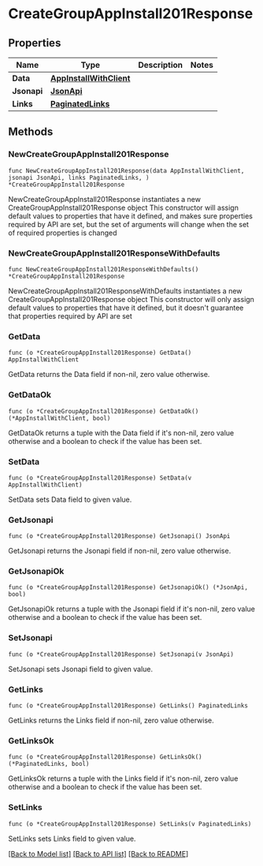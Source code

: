 # CreateGroupAppInstall201Response

## Properties

Name | Type | Description | Notes
------------ | ------------- | ------------- | -------------
**Data** | [**AppInstallWithClient**](AppInstallWithClient.md) |  | 
**Jsonapi** | [**JsonApi**](JsonApi.md) |  | 
**Links** | [**PaginatedLinks**](PaginatedLinks.md) |  | 

## Methods

### NewCreateGroupAppInstall201Response

`func NewCreateGroupAppInstall201Response(data AppInstallWithClient, jsonapi JsonApi, links PaginatedLinks, ) *CreateGroupAppInstall201Response`

NewCreateGroupAppInstall201Response instantiates a new CreateGroupAppInstall201Response object
This constructor will assign default values to properties that have it defined,
and makes sure properties required by API are set, but the set of arguments
will change when the set of required properties is changed

### NewCreateGroupAppInstall201ResponseWithDefaults

`func NewCreateGroupAppInstall201ResponseWithDefaults() *CreateGroupAppInstall201Response`

NewCreateGroupAppInstall201ResponseWithDefaults instantiates a new CreateGroupAppInstall201Response object
This constructor will only assign default values to properties that have it defined,
but it doesn't guarantee that properties required by API are set

### GetData

`func (o *CreateGroupAppInstall201Response) GetData() AppInstallWithClient`

GetData returns the Data field if non-nil, zero value otherwise.

### GetDataOk

`func (o *CreateGroupAppInstall201Response) GetDataOk() (*AppInstallWithClient, bool)`

GetDataOk returns a tuple with the Data field if it's non-nil, zero value otherwise
and a boolean to check if the value has been set.

### SetData

`func (o *CreateGroupAppInstall201Response) SetData(v AppInstallWithClient)`

SetData sets Data field to given value.


### GetJsonapi

`func (o *CreateGroupAppInstall201Response) GetJsonapi() JsonApi`

GetJsonapi returns the Jsonapi field if non-nil, zero value otherwise.

### GetJsonapiOk

`func (o *CreateGroupAppInstall201Response) GetJsonapiOk() (*JsonApi, bool)`

GetJsonapiOk returns a tuple with the Jsonapi field if it's non-nil, zero value otherwise
and a boolean to check if the value has been set.

### SetJsonapi

`func (o *CreateGroupAppInstall201Response) SetJsonapi(v JsonApi)`

SetJsonapi sets Jsonapi field to given value.


### GetLinks

`func (o *CreateGroupAppInstall201Response) GetLinks() PaginatedLinks`

GetLinks returns the Links field if non-nil, zero value otherwise.

### GetLinksOk

`func (o *CreateGroupAppInstall201Response) GetLinksOk() (*PaginatedLinks, bool)`

GetLinksOk returns a tuple with the Links field if it's non-nil, zero value otherwise
and a boolean to check if the value has been set.

### SetLinks

`func (o *CreateGroupAppInstall201Response) SetLinks(v PaginatedLinks)`

SetLinks sets Links field to given value.



[[Back to Model list]](../README.md#documentation-for-models) [[Back to API list]](../README.md#documentation-for-api-endpoints) [[Back to README]](../README.md)


